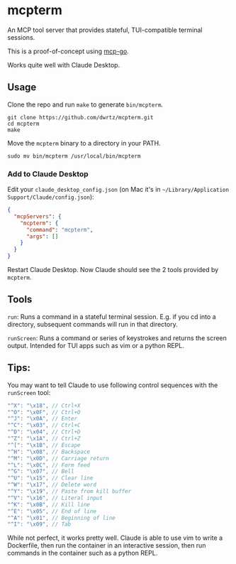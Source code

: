 # mcpterm

An MCP tool server that provides stateful, TUI-compatible terminal sessions.

This is a proof-of-concept using [mcp-go](https://github.com/dwrtz/mcp-go).

Works quite well with Claude Desktop.

## Usage

Clone the repo and run `make` to generate `bin/mcpterm`.

```
git clone https://github.com/dwrtz/mcpterm.git
cd mcpterm
make
```

Move the `mcpterm` binary to a directory in your PATH.

```
sudo mv bin/mcpterm /usr/local/bin/mcpterm
```

### Add to Claude Desktop

Edit your `claude_desktop_config.json` (on Mac it's in `~/Library/Application Support/Claude/config.json`):

```json
{
  "mcpServers": {
    "mcpterm": {
      "command": "mcpterm",
      "args": []
    }
  }
}
```

Restart Claude Desktop. Now Claude should see the 2 tools provided by `mcpterm`.

## Tools

`run`: Runs a command in a stateful terminal session. E.g. if you cd into a directory, subsequent commands will run in that directory.

`runScreen`: Runs a command or series of keystrokes and returns the screen output. Intended for TUI apps such as vim or a python REPL.

## Tips:

You may want to tell Claude to use following control sequences with the `runScreen` tool:

```go
"^X": "\x18", // Ctrl+X
"^O": "\x0F", // Ctrl+O
"^J": "\x0A", // Enter
"^C": "\x03", // Ctrl+C
"^D": "\x04", // Ctrl+D
"^Z": "\x1A", // Ctrl+Z
"^[": "\x1B", // Escape
"^H": "\x08", // Backspace
"^M": "\x0D", // Carriage return
"^L": "\x0C", // Form feed
"^G": "\x07", // Bell
"^U": "\x15", // Clear line
"^W": "\x17", // Delete word
"^Y": "\x19", // Paste from kill buffer
"^V": "\x16", // Literal input
"^K": "\x0B", // Kill line
"^E": "\x05", // End of line
"^A": "\x01", // Beginning of line
"^I": "\x09", // Tab
```

While not perfect, it works pretty well. Claude is able to use vim to write a Dockerfile, then run the container in an interactive session, then run commands in the container such as a python REPL.